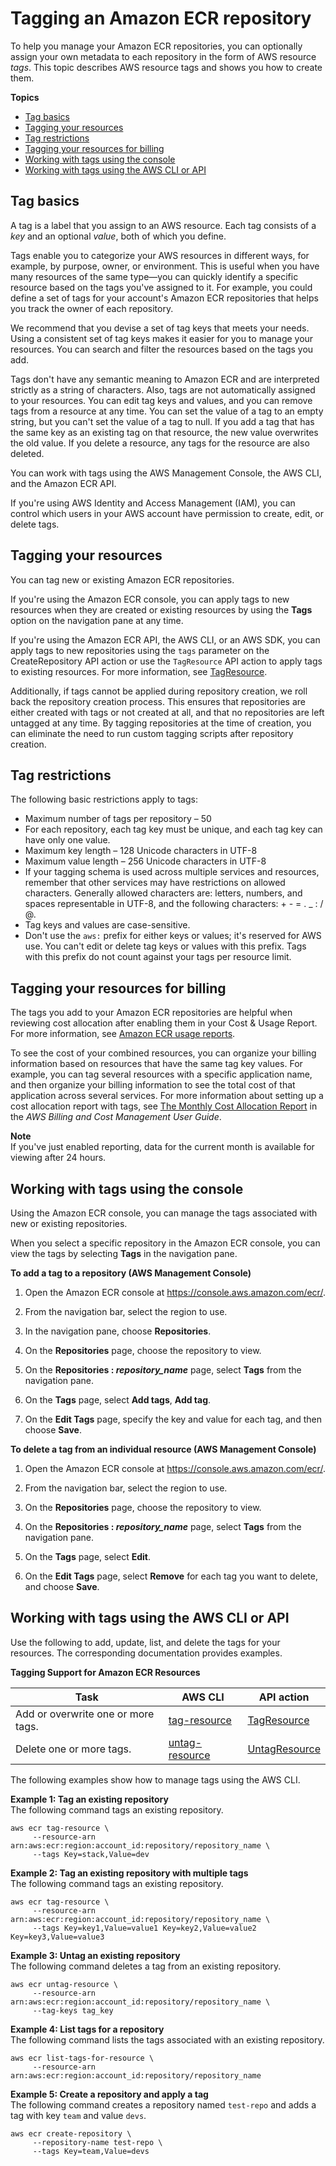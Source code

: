 # Tagging an Amazon ECR repository<a name="ecr-using-tags"></a>

To help you manage your Amazon ECR repositories, you can optionally assign your own metadata to each repository in the form of AWS resource *tags*\. This topic describes AWS resource tags and shows you how to create them\.

**Topics**
+ [Tag basics](#tag-basics)
+ [Tagging your resources](#tag-resources)
+ [Tag restrictions](#tag-restrictions)
+ [Tagging your resources for billing](#tag-resources-for-billing)
+ [Working with tags using the console](#tag-resources-console)
+ [Working with tags using the AWS CLI or API](#tag-resources-api-sdk)

## Tag basics<a name="tag-basics"></a>

A tag is a label that you assign to an AWS resource\. Each tag consists of a *key* and an optional *value*, both of which you define\.

Tags enable you to categorize your AWS resources in different ways, for example, by purpose, owner, or environment\. This is useful when you have many resources of the same type—you can quickly identify a specific resource based on the tags you've assigned to it\. For example, you could define a set of tags for your account's Amazon ECR repositories that helps you track the owner of each repository\.

We recommend that you devise a set of tag keys that meets your needs\. Using a consistent set of tag keys makes it easier for you to manage your resources\. You can search and filter the resources based on the tags you add\.

Tags don't have any semantic meaning to Amazon ECR and are interpreted strictly as a string of characters\. Also, tags are not automatically assigned to your resources\. You can edit tag keys and values, and you can remove tags from a resource at any time\. You can set the value of a tag to an empty string, but you can't set the value of a tag to null\. If you add a tag that has the same key as an existing tag on that resource, the new value overwrites the old value\. If you delete a resource, any tags for the resource are also deleted\.

You can work with tags using the AWS Management Console, the AWS CLI, and the Amazon ECR API\.

If you're using AWS Identity and Access Management \(IAM\), you can control which users in your AWS account have permission to create, edit, or delete tags\.

## Tagging your resources<a name="tag-resources"></a>

You can tag new or existing Amazon ECR repositories\.

If you're using the Amazon ECR console, you can apply tags to new resources when they are created or existing resources by using the **Tags** option on the navigation pane at any time\.

If you're using the Amazon ECR API, the AWS CLI, or an AWS SDK, you can apply tags to new repositories using the `tags` parameter on the CreateRepository API action or use the `TagResource` API action to apply tags to existing resources\. For more information, see [TagResource](https://docs.aws.amazon.com/AmazonECR/latest/APIReference/API_TagResource.html)\.

Additionally, if tags cannot be applied during repository creation, we roll back the repository creation process\. This ensures that repositories are either created with tags or not created at all, and that no repositories are left untagged at any time\. By tagging repositories at the time of creation, you can eliminate the need to run custom tagging scripts after repository creation\.

## Tag restrictions<a name="tag-restrictions"></a>

The following basic restrictions apply to tags:
+ Maximum number of tags per repository – 50
+ For each repository, each tag key must be unique, and each tag key can have only one value\.
+ Maximum key length – 128 Unicode characters in UTF\-8
+ Maximum value length – 256 Unicode characters in UTF\-8
+ If your tagging schema is used across multiple services and resources, remember that other services may have restrictions on allowed characters\. Generally allowed characters are: letters, numbers, and spaces representable in UTF\-8, and the following characters: \+ \- = \. \_ : / @\.
+ Tag keys and values are case\-sensitive\.
+ Don't use the `aws:` prefix for either keys or values; it's reserved for AWS use\. You can't edit or delete tag keys or values with this prefix\. Tags with this prefix do not count against your tags per resource limit\.

## Tagging your resources for billing<a name="tag-resources-for-billing"></a>

The tags you add to your Amazon ECR repositories are helpful when reviewing cost allocation after enabling them in your Cost & Usage Report\. For more information, see [Amazon ECR usage reports](usage-reports.md)\.

To see the cost of your combined resources, you can organize your billing information based on resources that have the same tag key values\. For example, you can tag several resources with a specific application name, and then organize your billing information to see the total cost of that application across several services\. For more information about setting up a cost allocation report with tags, see [The Monthly Cost Allocation Report](https://docs.aws.amazon.com/awsaccountbilling/latest/aboutv2/configurecostallocreport.html) in the *AWS Billing and Cost Management User Guide*\.

**Note**  
If you've just enabled reporting, data for the current month is available for viewing after 24 hours\.

## Working with tags using the console<a name="tag-resources-console"></a>

Using the Amazon ECR console, you can manage the tags associated with new or existing repositories\.

When you select a specific repository in the Amazon ECR console, you can view the tags by selecting **Tags** in the navigation pane\.

**To add a tag to a repository \(AWS Management Console\)**

1. Open the Amazon ECR console at [https://console\.aws\.amazon\.com/ecr/](https://console.aws.amazon.com/ecr/)\.

1. From the navigation bar, select the region to use\.

1. In the navigation pane, choose **Repositories**\.

1. On the **Repositories** page, choose the repository to view\.

1. On the **Repositories : *repository\_name*** page, select **Tags** from the navigation pane\.

1. On the **Tags** page, select **Add tags**, **Add tag**\.

1. On the **Edit Tags** page, specify the key and value for each tag, and then choose **Save**\.

**To delete a tag from an individual resource \(AWS Management Console\)**

1. Open the Amazon ECR console at [https://console\.aws\.amazon\.com/ecr/](https://console.aws.amazon.com/ecr/)\.

1. From the navigation bar, select the region to use\.

1. On the **Repositories** page, choose the repository to view\.

1. On the **Repositories : *repository\_name*** page, select **Tags** from the navigation pane\.

1. On the **Tags** page, select **Edit**\.

1. On the **Edit Tags** page, select **Remove** for each tag you want to delete, and choose **Save**\.

## Working with tags using the AWS CLI or API<a name="tag-resources-api-sdk"></a>

Use the following to add, update, list, and delete the tags for your resources\. The corresponding documentation provides examples\.


**Tagging Support for Amazon ECR Resources**  

| Task | AWS CLI | API action | 
| --- | --- | --- | 
|  Add or overwrite one or more tags\.  |  [tag\-resource](https://docs.aws.amazon.com/cli/latest/reference/ecr/tag-resource.html)  |  [TagResource](https://docs.aws.amazon.com/AmazonECR/latest/APIReference/API_TagResource.html)  | 
|  Delete one or more tags\.  |  [untag\-resource](https://docs.aws.amazon.com/cli/latest/reference/ecr/untag-resource.html)  |  [UntagResource](https://docs.aws.amazon.com/AmazonECR/latest/APIReference/API_UntagResource.html)  | 

The following examples show how to manage tags using the AWS CLI\.

**Example 1: Tag an existing repository**  
The following command tags an existing repository\.

```
aws ecr tag-resource \
     --resource-arn arn:aws:ecr:region:account_id:repository/repository_name \
     --tags Key=stack,Value=dev
```

**Example 2: Tag an existing repository with multiple tags**  
The following command tags an existing repository\.

```
aws ecr tag-resource \
     --resource-arn arn:aws:ecr:region:account_id:repository/repository_name \
     --tags Key=key1,Value=value1 Key=key2,Value=value2 Key=key3,Value=value3
```

**Example 3: Untag an existing repository**  
The following command deletes a tag from an existing repository\.

```
aws ecr untag-resource \
     --resource-arn arn:aws:ecr:region:account_id:repository/repository_name \
     --tag-keys tag_key
```

**Example 4: List tags for a repository**  
The following command lists the tags associated with an existing repository\.

```
aws ecr list-tags-for-resource \
     --resource-arn arn:aws:ecr:region:account_id:repository/repository_name
```

**Example 5: Create a repository and apply a tag**  
The following command creates a repository named `test-repo` and adds a tag with key `team` and value `devs`\.

```
aws ecr create-repository \
     --repository-name test-repo \
     --tags Key=team,Value=devs
```